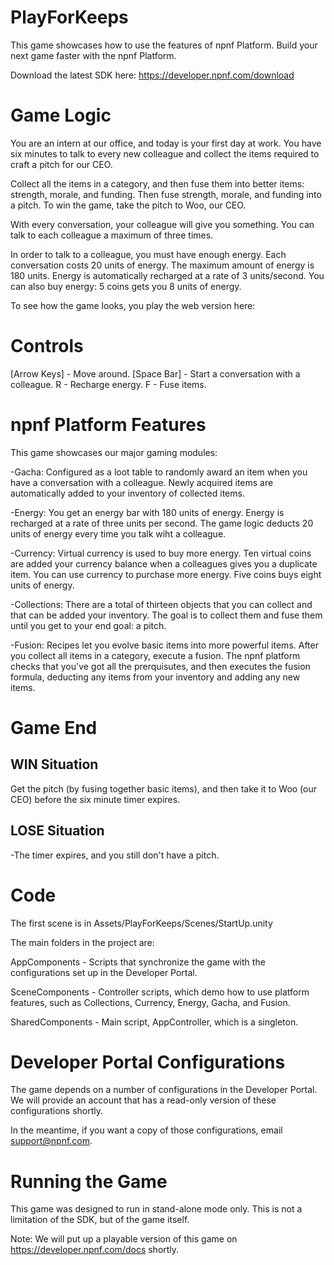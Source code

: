PlayForKeeps
============
This game showcases how to use the features of npnf Platform. Build your next game faster with the npnf Platform.

Download the latest SDK here: https://developer.npnf.com/download

Game Logic
==========
You are an intern at our office, and today is your first day at work. You have six minutes to talk to every new colleague and collect the items required to craft a pitch for our CEO.

Collect all the items in a category, and then fuse them into better items: strength, morale, and funding. Then fuse strength, morale, and funding into a pitch. To win the game, take the pitch to Woo, our CEO.

With every conversation, your colleague will give you something. You can talk to each colleague a maximum of three times.

In order to talk to a colleague, you must have enough energy. Each conversation costs 20 units of energy. The maximum amount of energy is 180 units. Energy is automatically recharged at a rate of 3 units/second. You can also buy energy: 5 coins gets you 8 units of energy.

To see how the game looks, you play the web version here:

Controls
========
[Arrow Keys] - Move around.
[Space Bar] - Start a conversation with a colleague.
R - Recharge energy.
F - Fuse items.

npnf Platform Features
======================
This game showcases our major gaming modules:

-Gacha: Configured as a loot table to randomly award an item when you have a conversation with a colleague. Newly acquired items are automatically added to your inventory of collected items.

-Energy: You get an energy bar with 180 units of energy. Energy is recharged at a rate of three units per second. The game logic deducts 20 units of energy every time you talk wiht a colleague.

-Currency: Virtual currency is used to buy more energy. Ten virtual coins are added your currency balance when a colleagues gives you a duplicate item. You can use currency to purchase more energy. Five coins buys eight units of energy.

-Collections: There are a total of thirteen objects that you can collect and that can be added your inventory. The goal is to collect them and fuse them until you get to your end goal: a pitch.

-Fusion: Recipes let you evolve basic items into more powerful items. After you collect all items in a category, execute a fusion. The npnf platform checks that you've got all the prerquisutes, and then executes the fusion formula, deducting any items from your inventory and adding any new items.


Game End
========
WIN Situation
-------------
Get the pitch (by fusing together basic items), and then take it to Woo (our CEO) before the six minute timer expires.

LOSE Situation
--------------
-The timer expires, and you still don't have a pitch.

Code
====
The first scene is in Assets/PlayForKeeps/Scenes/StartUp.unity

The main folders in the project are:

AppComponents - Scripts that synchronize the game with the configurations set up in the Developer Portal.

SceneComponents - Controller scripts, which demo how to use platform features, such as Collections, Currency, Energy, Gacha, and Fusion.

SharedComponents - Main script, AppController, which is a singleton.

Developer Portal Configurations
===============================
The game depends on a number of configurations in the Developer Portal. We will provide an account that has a read-only version of these configurations shortly.

In the meantime, if you want a copy of those configurations, email support@npnf.com.

Running the Game
================
This game was designed to run in stand-alone mode only. This is not a limitation of the SDK, but of the game itself.

Note: We will put up a playable version of this game on https://developer.npnf.com/docs shortly.
